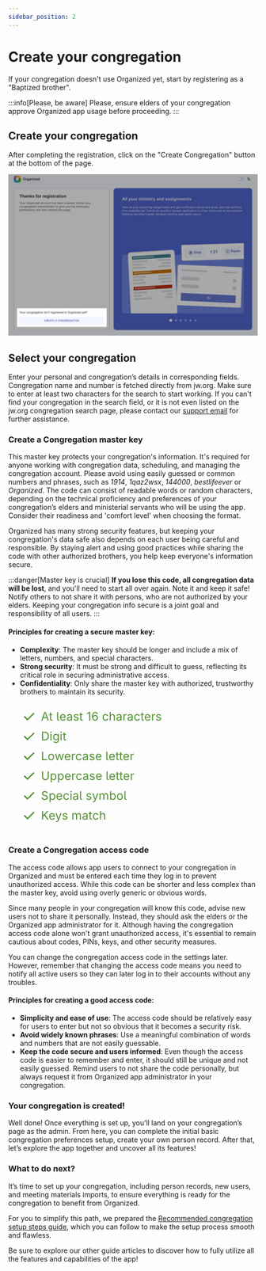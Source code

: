 ```yaml
---
sidebar_position: 2
---
```


# Create your congregation

If your congregation doesn't use Organized yet, start by registering as a "Baptized brother".

:::info[Please, be aware]
Please, ensure elders of your congregation approve Organized app usage before proceeding.
:::

## Create your congregation

After completing the registration, click on the "Create Congregation" button at the bottom of the page. 

![Create a congregation](./img/create.png)

## Select your congregation

Enter your personal and congregation’s details in corresponding fields. Congregation name and number is fetched directly from jw.org. Make sure to enter at least two characters for the search to start working. If you can't find your congregation in the search field, or it is not even listed on the jw.org congregation search page, please contact our [support email](mailto:support@organized-app.com) for further assistance.

### Create a Congregation master key

This master key protects your congregation's information. It's required for anyone working with congregation data, scheduling, and managing the congregation account. Please avoid using easily guessed or common numbers and phrases, such as _1914_, _1qaz2wsx_, _144000_, _bestlifeever_ or _Organized_. The code can consist of readable words or random characters, depending on the technical proficiency and preferences of your congregation’s elders and ministerial servants who will be using the app. Consider their readiness and 'comfort level' when choosing the format.

Organized has many strong security features, but keeping your congregation's data safe also depends on each user being careful and responsible. By staying alert and using good practices while sharing the code with other authorized brothers, you help keep everyone's information secure.

:::danger[Master key is crucial]
**If you lose this code, all congregation data will be lost**, and you'll need to start all over again. Note it and keep it safe! Notify others to not share it with persons, who are not authorized by your elders. Keeping your congregation info secure is a joint goal and responsibility of all users.
:::

#### Principles for creating a secure master key:

- **Complexity**: The master key should be longer and include a mix of letters, numbers, and special characters.
- **Strong security**: It must be strong and difficult to guess, reflecting its critical role in securing administrative access.
- **Confidentiality**: Only share the master key with authorized, trustworthy brothers to maintain its security.

![Congregation master key requirements](./img/master-key-requirements.png)

### Create a Congregation access code

The access code allows app users to connect to your congregation in Organized and must be entered each time they log in to prevent unauthorized access. While this code can be shorter and less complex than the master key, avoid using overly generic or obvious words.

Since many people in your congregation will know this code, advise new users not to share it personally. Instead, they should ask the elders or the Organized app administrator for it. Although having the congregation access code alone won't grant unauthorized access, it's essential to remain cautious about codes, PINs, keys, and other security measures.

You can change the congregation access code in the settings later. However, remember that changing the access code means you need to notify all active users so they can later log in to their accounts without any troubles.

#### Principles for creating a good access code:

- **Simplicity and ease of use**: The access code should be relatively easy for users to enter but not so obvious that it becomes a security risk.
- **Avoid widely known phrases**: Use a meaningful combination of words and numbers that are not easily guessable.
- **Keep the code secure and users informed**: Even though the access code is easier to remember and enter, it should still be unique and not easily guessed. Remind users to not share the code personally, but always request it from Organized app administrator in your congregation.

### Your congregation is created!

Well done! Once everything is set up, you’ll land on your congregation’s page as the admin. From here, you can complete the initial basic congregation preferences setup, create your own person record. After that, let’s explore the app together and uncover all its features!

### What to do next?

It’s time to set up your congregation, including person records, new users, and meeting materials imports, to ensure everything is ready for the congregation to benefit from Organized.

For you to simplify this path, we prepared the [Recommended congregation setup steps guide](../onboarding/setup-order), which you can follow to make the setup process smooth and flawless.

Be sure to explore our other guide articles to discover how to fully utilize all the features and capabilities of the app!